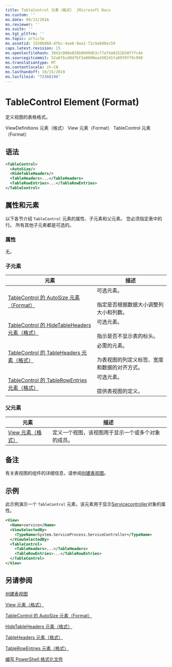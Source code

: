 ```yaml
---
title: TableControl 元素（格式） |Microsoft Docs
ms.custom: ''
ms.date: 09/13/2016
ms.reviewer: ''
ms.suite: ''
ms.tgt_pltfrm: ''
ms.topic: article
ms.assetid: 1550b068-dfbc-4ae0-9aa1-72c9a680ec59
caps.latest.revision: 15
ms.openlocfilehash: 3942c008e026b0b99db3c77af4a0152b50fffc4e
ms.sourcegitcommit: 52a67bcd9d7bf3e8600ea4302d1fa8970ff9c998
ms.translationtype: MT
ms.contentlocale: zh-CN
ms.lasthandoff: 10/15/2019
ms.locfileid: "72368196"
---
```

# <a name="tablecontrol-element-format"></a>TableControl Element (Format)

定义视图的表格格式。

ViewDefinitions 元素（格式） View 元素（Format） TableControl 元素（Format）

## <a name="syntax"></a>语法

```xml
<TableControl>
  <AutoSize/>
  <HideTableHeaders/>
  <TableHeaders>...</TableHeaders>
  <TableRowEntries>...</TableRowEntries>
</TableControl>

```

## <a name="attributes-and-elements"></a>属性和元素

以下各节介绍 `TableControl` 元素的属性、子元素和父元素。 您必须指定表中的行。 所有其他子元素都是可选的。

### <a name="attributes"></a>属性

无。

### <a name="child-elements"></a>子元素

|元素|描述|
|-------------|-----------------|
|[TableControl 的 AutoSize 元素（Format）](./autosize-element-for-tablecontrol-format.md)|可选元素。<br /><br /> 指定是否根据数据大小调整列大小和列数。|
|[TableControl 的 HideTableHeaders 元素（格式）](./hidetableheaders-element-format.md)|可选元素。<br /><br /> 指示是否不显示表的标头。|
|[TableControl 的 TableHeaders 元素（格式）](./tableheaders-element-format.md)|必需的元素。<br /><br /> 为表视图的列定义标签、宽度和数据的对齐方式。|
|[TableControl 的 TableRowEntries 元素（格式）](./tablerowentries-element-for-tablecontrol-format.md)|可选元素。<br /><br /> 提供表视图的定义。|

### <a name="parent-elements"></a>父元素

|元素|描述|
|-------------|-----------------|
|[View 元素（格式）](./view-element-format.md)|定义一个视图，该视图用于显示一个或多个对象的成员。|

## <a name="remarks"></a>备注

有关表视图的组件的详细信息，请参阅[创建表视图](./creating-a-table-view.md)。

## <a name="example"></a>示例

此示例演示一个 `TableControl` 元素，该元素用于显示[Servicecontroller](/dotnet/api/System.ServiceProcess.ServiceController)对象的属性。

```xml
<View>
  <Name>service</Name>
  <ViewSelectedBy>
    <TypeName>System.ServiceProcess.ServiceController</TypeName>
  </ViewSelectedBy>
  <TableControl>
    <TableHeaders>...</TableHeaders>
    <TableRowEntries>...</TableRowEntries>
  </TableControl>
</View>

```

## <a name="see-also"></a>另请参阅

[创建表视图](./creating-a-table-view.md)

[View 元素（格式）](./view-element-format.md)

[TableControl 的 AutoSize 元素（Format）](./autosize-element-for-tablecontrol-format.md)

[HideTableHeaders 元素（格式）](./hidetableheaders-element-format.md)

[TableHeaders 元素（格式）](./tableheaders-element-format.md)

[TableRowEntries 元素（格式）](./tablerowentries-element-for-tablecontrol-format.md)

[编写 PowerShell 格式化文件](./writing-a-powershell-formatting-file.md)
